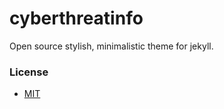 cyberthreatinfo
=====

Open source stylish, minimalistic theme for jekyll.  




### License
- [MIT](http://opensource.org/licenses/MIT)

